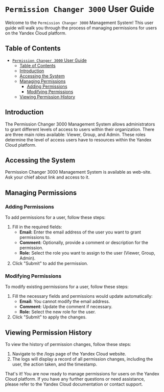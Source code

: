 # `Permission Changer 3000` User Guide

Welcome to the `Permission Changer 3000` Management System! This user guide will walk you through the process of managing permissions for users on the Yandex Cloud platform.

## Table of Contents

- [`Permission Changer 3000` User Guide](#permission-changer-3000-user-guide)
  - [Table of Contents](#table-of-contents)
  - [Introduction](#introduction)
  - [Accessing the System](#accessing-the-system)
  - [Managing Permissions](#managing-permissions)
    - [Adding Permissions](#adding-permissions)
    - [Modifying Permissions](#modifying-permissions)
  - [Viewing Permission History](#viewing-permission-history)

## Introduction

The Permission Changer 3000 Management System allows administrators to grant different levels of access to users within their organization. There are three main roles available: Viewer, Group, and Admin. These roles determine the level of access users have to resources within the Yandex Cloud platform.

## Accessing the System

Permission Changer 3000 Management System is available as web-site. Ask your chief about link and access to it.

## Managing Permissions

### Adding Permissions

To add permissions for a user, follow these steps:

1. Fill in the required fields:
   - **Email:** Enter the email address of the user you want to grant permissions to.
   - **Comment:** Optionally, provide a comment or description for the permission.
   - **Role:** Select the role you want to assign to the user (Viewer, Group, Admin).
2. Click "Submit" to add the permission.

### Modifying Permissions

To modify existing permissions for a user, follow these steps:


1. Fill the necessary fields and permissions would update automatically:
   - **Email:** You cannot modify the email address.
   - **Comment:** Update the comment if necessary.
   - **Role:** Select the new role for the user.
2. Click "Submit" to apply the changes.

## Viewing Permission History

To view the history of permission changes, follow these steps:

1. Navigate to the /logs page of the Yandex Cloud website.
2. The logs will display a record of all permission changes, including the user, the action taken, and the timestamp.

That's it! You are now ready to manage permissions for users on the Yandex Cloud platform. If you have any further questions or need assistance, please refer to the Yandex Cloud documentation or contact support.